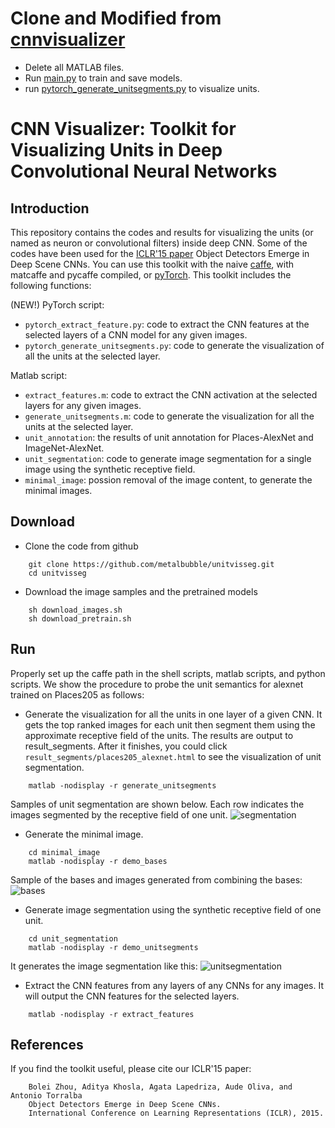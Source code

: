 # Clone and Modified from [cnnvisualizer](./https://github.com/metalbubble/cnnvisualizer)

* Delete all MATLAB files.
* Run [main.py](./main.py) to train and save models.
* run [pytorch_generate_unitsegments.py](./pytorch_generate_unitsegments.py) to visualize units.

# CNN Visualizer: Toolkit for Visualizing Units in Deep Convolutional Neural Networks

## Introduction
This repository contains the codes and results for visualizing the units (or named as neuron or convolutional filters) inside deep CNN. Some of the codes have been used for the [ICLR'15 paper](https://arxiv.org/pdf/1412.6856.pdf) Object Detectors Emerge in Deep Scene CNNs. You can use this toolkit with the naive [caffe](https://github.com/BVLC/caffe), with matcaffe and pycaffe compiled, or [pyTorch](http://pytorch.org/). This toolkit includes the following functions:

(NEW!) PyTorch script:

* ```pytorch_extract_feature.py```: code to extract the CNN features at the selected layers of a CNN model for any given images.
* ```pytorch_generate_unitsegments.py```: code to generate the visualization of all the units at the selected layer.

Matlab script:

* ```extract_features.m```: code to extract the CNN activation at the selected layers for any given images.
* ```generate_unitsegments.m```: code to generate the visualization for all the units at the selected layer.
* ```unit_annotation```: the results of unit annotation for Places-AlexNet and ImageNet-AlexNet.
* ```unit_segmentation```: code to generate image segmentation for a single image using the synthetic receptive field.
* ```minimal_image```: possion removal of the image content, to generate the minimal images.


## Download
* Clone the code from github
```
    git clone https://github.com/metalbubble/unitvisseg.git
    cd unitvisseg
```
* Download the image samples and the pretrained models
```
    sh download_images.sh
    sh download_pretrain.sh
```

## Run
Properly set up the caffe path in the shell scripts, matlab scripts, and python scripts. We show the procedure to probe the unit semantics for alexnet trained on Places205 as follows:

* Generate the visualization for all the units in one layer of a given CNN. It gets the top ranked images for each unit then segment them using the approximate receptive field of the units. The results are output to result_segments. After it finishes, you could click ```result_segments/places205_alexnet.html``` to see the visualization of unit segmentation.
```
    matlab -nodisplay -r generate_unitsegments
```
Samples of unit segmentation are shown below. Each row indicates the images segmented by the receptive field of one unit.
![segmentation](http://places.csail.mit.edu/unit_annotation/images/unitsegmentation_new.png)

* Generate the minimal image.
```
    cd minimal_image
    matlab -nodisplay -r demo_bases
```
Sample of the bases and images generated from combining the bases:
![bases](http://places.csail.mit.edu/unit_annotation/images/minimal_image.png)

* Generate image segmentation using the synthetic receptive field of one unit.
```
    cd unit_segmentation
    matlab -nodisplay -r demo_unitsegments
```
It generates the image segmentation like this:
![unitsegmentation](http://places.csail.mit.edu/unit_annotation/images/sample_segment.png)

* Extract the CNN features from any layers of any CNNs for any images. It will output the CNN features for the selected layers.
```
    matlab -nodisplay -r extract_features
```
## References
If you find the toolkit useful, please cite our ICLR'15 paper:
```
    Bolei Zhou, Aditya Khosla, Agata Lapedriza, Aude Oliva, and Antonio Torralba
    Object Detectors Emerge in Deep Scene CNNs.
    International Conference on Learning Representations (ICLR), 2015.
```

